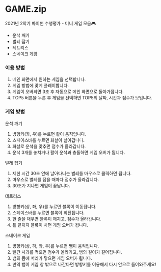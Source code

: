 # GAME.zip
2021년 2학기 파이썬 수행평가 - 미니 게임 모음🎮
- 운석 깨기
- 벌레 잡기
- 테트리스
- 스네이크 게임

### 이용 방법
1. 메인 화면에서 원하는 게임을 선택합니다.
2. 게임 방법에 맞게 플레이합니다.
3. 게임이 오버되면 3초 후 자동으로 메인 화면으로 돌아가집니다.
4. TOP5 버튼을 누른 후 게임을 선택하면 TOP5의 날짜, 시간과 점수가 보입니다.

### 게임 방법
운석 깨기
1. 방향키(좌, 우)를 누르면 활이 움직입니다.
2. 스페이스바를 누르면 화살이 날아갑니다.
3. 화살로 운석을 맞추면 점수가 올라갑니다.
4. 운석 3개를 놓치거나 활이 운석과 충돌하면 게임 오버가 됩니다.

벌레 잡기
1. 제한 시간 30초 안에 날아다니는 벌레를 마우스로 클릭하면 됩니다.
2. 마우스로 벌레를 잡을 때마다 점수가 올라갑니다.
3. 30초가 지나면 게임이 끝납니다.

테트리스
1. 방향키(상, 좌, 우)를 누르면 블록이 이동됩니다.
2. 스페이스바를 누르면 블록이 회전됩니다.
3. 한 줄을 채우면 블록이 깨지고, 점수가 올라갑니다.
4. 틀 끝까지 블록이 차면 게임 오버가 됩니다. 

스네이크 게임
1. 방향키(상, 하, 좌, 우)를 누르면 뱀이 움직입니다.
2. 빨간 사과를 먹으면 점수가 올라가고, 뱀의 길이가 길어집니다.
3. 뱀의 몸에 머리가 닿으면 게임 오버가 됩니다.
4. 만약 뱀이 게임 창 밖으로 나간다면 방향키를 이용해서 다시 안으로 들어와주세요!